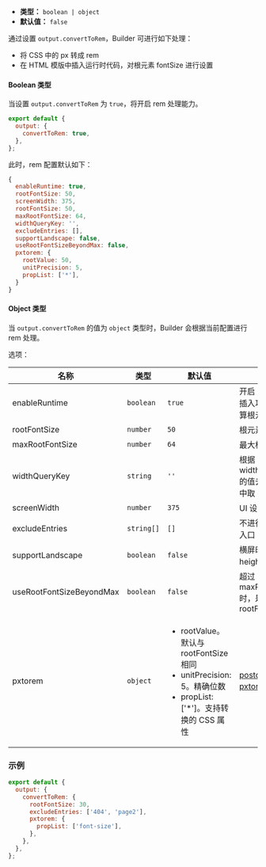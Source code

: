 - **类型：** `boolean | object`
- **默认值：** `false`

通过设置 `output.convertToRem`，Builder 可进行如下处理：

- 将 CSS 中的 px 转成 rem
- 在 HTML 模版中插入运行时代码，对根元素 fontSize 进行设置

#### Boolean 类型

当设置 `output.convertToRem` 为 `true`，将开启 rem 处理能力。

```js
export default {
  output: {
    convertToRem: true,
  },
};
```

此时，rem 配置默认如下：

```js
{
  enableRuntime: true,
  rootFontSize: 50,
  screenWidth: 375,
  rootFontSize: 50,
  maxRootFontSize: 64,
  widthQueryKey: '',
  excludeEntries: [],
  supportLandscape: false,
  useRootFontSizeBeyondMax: false,
  pxtorem: {
    rootValue: 50,
    unitPrecision: 5,
    propList: ['*'],
  }
}
```

#### Object 类型

当 `output.convertToRem` 的值为 `object` 类型时，Builder 会根据当前配置进行 rem 处理。

选项：

| 名称                     | 类型       | 默认值                                                                                                                                  | 描述                                                                                      |
| ------------------------ | ---------- | --------------------------------------------------------------------------------------------------------------------------------------- | ----------------------------------------------------------------------------------------- |
| enableRuntime            | `boolean`  | `true`                                                                                                                                  | 开启 HTML 模版插入功能，动态计算根元素字体大小                                    |
| rootFontSize             | `number`   | `50`                                                                                                                                    | 根元素字体值                                                                              |
| maxRootFontSize          | `number`   | `64`                                                                                                                                    | 最大根元素字体值                                                                          |
| widthQueryKey            | `string`   | `'' `                                                                                                                                   | 根据 widthQueryKey 的值去 url query 中取 client width |
| screenWidth              | `number`   | `375`                                                                                                                                   | UI 设计图宽度                                                                                  |
| excludeEntries           | `string[]` | `[]`                                                                                                                                    | 不进行调整的页面入口                                                                      |
| supportLandscape         | `boolean`  | `false`                                                                                                                                 | 横屏时使用 height 计算 rem                                                                |
| useRootFontSizeBeyondMax | `boolean`  | `false`                                                                                                                                 | 超过 maxRootFontSize 时，是否使用 rootFontSize                                            |
| pxtorem                  | `object`   | <ul><li>rootValue。默认与 rootFontSize 相同 </li><li>unitPrecision: 5。精确位数 </li><li>propList: ['*']。支持转换的 CSS 属性</li></ul> | [postcss-pxtorem](https://github.com/cuth/postcss-pxtorem#options) 插件属性               |

### 示例

```js
export default {
  output: {
    convertToRem: {
      rootFontSize: 30,
      excludeEntries: ['404', 'page2'],
      pxtorem: {
        propList: ['font-size'],
      },
    },
  },
};
```
